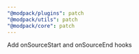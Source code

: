 ```yaml
---
"@modpack/plugins": patch
"@modpack/utils": patch
"@modpack/core": patch
---
```


Add onSourceStart and onSourceEnd hooks
